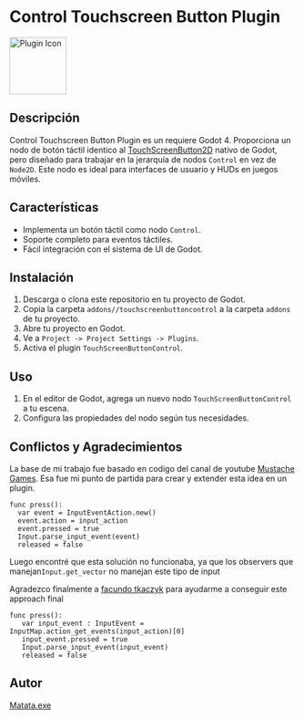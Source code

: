 <!DOCTYPE html>
<html lang="es">
<head>
    <meta charset="UTF-8">
    <meta name="viewport" content="width=device-width, initial-scale=1.0">
</head>
<body>
<h1>Control Touchscreen Button Plugin</h1>
<img src="https://github.com/Matjanikow/TouchScreenButtonControl/blob/master/addons/touchscreenbuttoncontrol/icon.svg" alt="Plugin Icon" style="width:100px;height:100px;">


<h2>Descripción</h2>
<p>Control Touchscreen Button Plugin es un requiere Godot 4. Proporciona un nodo de botón táctil identico al <a href="https://docs.godotengine.org/en/stable/classes/class_touchscreenbutton.html">TouchScreenButton2D</a> nativo de Godot, pero diseñado para trabajar en la jerarquía de nodos <code>Control</code> en vez de <code>Node2D</code>. Este nodo es ideal para interfaces de usuario y HUDs en juegos móviles.</p>

<h2>Características</h2>
<ul>
    <li>Implementa un botón táctil como nodo <code>Control</code>.</li>
    <li>Soporte completo para eventos táctiles.</li>
    <li>Fácil integración con el sistema de UI de Godot.</li>
</ul>

<h2>Instalación</h2>
<ol>
    <li>Descarga o clona este repositorio en tu proyecto de Godot.</li>
    <li>Copia la carpeta <code>addons//touchscreenbuttoncontrol</code> a la carpeta <code>addons</code> de tu proyecto.</li>
    <li>Abre tu proyecto en Godot.</li>
    <li>Ve a <code>Project -> Project Settings -> Plugins</code>.</li>
    <li>Activa el plugin <code>TouchScreenButtonControl</code>.</li>
</ol>

<h2>Uso</h2>
<ol>
    <li>En el editor de Godot, agrega un nuevo nodo <code>TouchScreenButtonControl</code> a tu escena.</li>
    <li>Configura las propiedades del nodo según tus necesidades.</li>
</ol>

<h2>Conflictos y Agradecimientos</h2>
<p>La base de mi trabajo fue basado en codigo del canal de youtube <a href="https://github.com/Mustache-Games/Godot-Interactive-Touchscreen-Button/tree/main">Mustache Games</a>. Esa fue mi punto de partida para crear y extender esta idea en un plugin.</p>

  ```gdscript
  func press():
  	var event = InputEventAction.new()
  	event.action = input_action
  	event.pressed = true
  	Input.parse_input_event(event)
  	released = false
  ```
<p>Luego encontré que esta solución no funcionaba, ya que los observers que manejan<code>Input.get_vector</code> no manejan este tipo de input</p>
<p>Agradezco finalmente a <a href="https://x.com/okarinargento">facundo tkaczyk</a> para ayudarme a conseguir este approach final </p>

 ```gdscript
func press():
	var input_event : InputEvent = InputMap.action_get_events(input_action)[0]
	input_event.pressed = true
	Input.parse_input_event(input_event)
	released = false
  ```

<h2>Autor</h2>
<p><a href="https://matata.work/">Matata.exe</a> </p>

</body>
</html>
